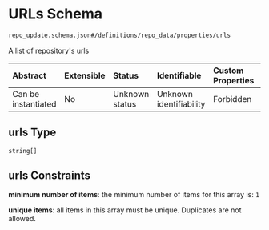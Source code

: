 # URLs Schema

```txt
repo_update.schema.json#/definitions/repo_data/properties/urls
```

A list of repository's urls

| Abstract            | Extensible | Status         | Identifiable            | Custom Properties | Additional Properties | Access Restrictions | Defined In                                                                           |
| :------------------ | :--------- | :------------- | :---------------------- | :---------------- | :-------------------- | :------------------ | :----------------------------------------------------------------------------------- |
| Can be instantiated | No         | Unknown status | Unknown identifiability | Forbidden         | Allowed               | none                | [repo-update.schema.json*](docs/repo-update.schema.json "open original schema") |

## urls Type

`string[]`

## urls Constraints

**minimum number of items**: the minimum number of items for this array is: `1`

**unique items**: all items in this array must be unique. Duplicates are not allowed.
